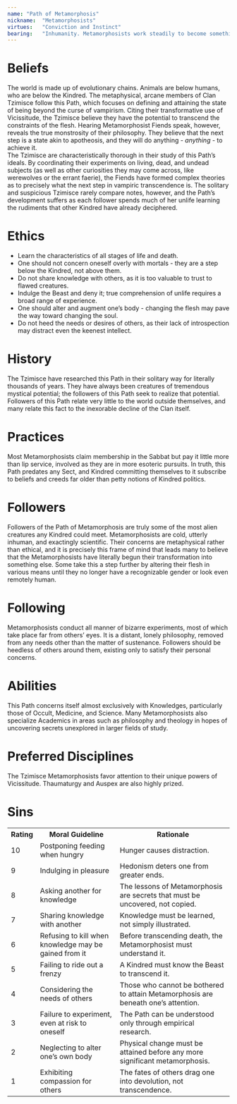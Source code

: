 ```yaml
---
name: "Path of Metamorphosis"
nickname:  "Metamorphosists"
virtues:   "Conviction and Instinct"
bearing:   "Inhumanity. Metamorphosists work steadily to become something other than human. Bearing modifiers apply to Intimidation, as well as any Manipulation rolls that can be positively affected by frightening the target."
---
```


# Beliefs
The world is made up of evolutionary chains. Animals are below humans, who are below the Kindred. The metaphysical, arcane members of Clan Tzimisce follow this Path, which focuses on defining and attaining the state of being beyond the curse of vampirism. Citing their transformative use of Vicissitude, the Tzimisce believe they have the potential to transcend the constraints of the flesh. Hearing Metamorphosist Fiends speak, however, reveals the true monstrosity of their philosophy. They believe that the next step is a state akin to apotheosis, and they will do anything - <i>anything</i> - to achieve it.<br>The Tzimisce are characteristically thorough in their study of this Path’s ideals. By coordinating their experiments on living, dead, and undead subjects (as well as other curiosities they may come across, like werewolves or the errant faerie), the Fiends have formed complex theories as to precisely what the next step in vampiric transcendence is. The solitary and suspicious Tzimisce rarely compare notes, however, and the Path’s development suffers as each follower spends much of her unlife learning the rudiments that other Kindred have already deciphered.

# Ethics
<ul><li>Learn the characteristics of all stages of life and death.</li><li>One should not concern oneself overly with mortals - they are a step below the Kindred, not above them.</li><li>Do not share knowledge with others, as it is too valuable to trust to flawed creatures.</li><li>Indulge the Beast and deny it; true comprehension of unlife requires a broad range of experience.</li><li>One should alter and augment one’s body - changing the flesh may pave the way toward changing the soul.</li><li>Do not heed the needs or desires of others, as their lack of introspection may distract even the keenest intellect.</li></ul>

# History
The Tzimisce have researched this Path in their solitary way for literally thousands of years. They have always been creatures of tremendous mystical potential; the followers of this Path seek to realize that potential. Followers of this Path relate very little to the world outside themselves, and many relate this fact to the inexorable decline of the Clan itself.

# Practices
Most Metamorphosists claim membership in the Sabbat but pay it little more than lip service, involved as they are in more esoteric pursuits. In truth, this Path predates any Sect, and Kindred committing themselves to it subscribe to beliefs and creeds far older than petty notions of Kindred politics.

# Followers
Followers of the Path of Metamorphosis are truly some of the most alien creatures any Kindred could meet. Metamorphosists are cold, utterly inhuman, and exactingly scientific. Their concerns are metaphysical rather than ethical, and it is precisely this frame of mind that leads many to believe that the Metamorphosists have literally begun their transformation into something else. Some take this a step further by altering their flesh in various means until they no longer have a recognizable gender or look even remotely human.

# Following
Metamorphosists conduct all manner of bizarre experiments, most of which take place far from others’ eyes. It is a distant, lonely philosophy, removed from any needs other than the matter of sustenance. Followers should be heedless of others around them, existing only to satisfy their personal concerns.

# Abilities
This Path concerns itself almost exclusively with Knowledges, particularly those of Occult, Medicine, and Science. Many Metamorphosists also specialize Academics in areas such as philosophy and theology in hopes of uncovering secrets unexplored in larger fields of study.

# Preferred Disciplines
The Tzimisce Metamorphosists favor attention to their unique powers of Vicissitude. Thaumaturgy and Auspex are also highly prized.

# Sins
<table><tr><th>Rating</th><th>Moral Guideline</th><th>Rationale</th></tr><tr><td>10</td><td>Postponing feeding when hungry</td><td>Hunger causes distraction.</td></tr><tr><td>9</td><td>Indulging in pleasure</td><td>Hedonism deters one from greater ends.</td></tr><tr><td>8</td><td>Asking another for knowledge</td><td>The lessons of Metamorphosis are secrets that must be uncovered, not copied.</td></tr><tr><td>7</td><td>Sharing knowledge with another</td><td>Knowledge must be learned, not simply illustrated.</td></tr><tr><td>6</td><td>Refusing to kill when knowledge may be gained from it</td><td>Before transcending death, the Metamorphosist must understand it.</td></tr><tr><td>5</td><td>Failing to ride out a frenzy</td><td>A Kindred must know the Beast to transcend it.</td></tr><tr><td>4</td><td>Considering the needs of others</td><td>Those who cannot be bothered to attain Metamorphosis are beneath one’s attention.</td></tr><tr><td>3</td><td>Failure to experiment, even at risk to oneself</td><td>The Path can be understood only through empirical research.</td></tr><tr><td>2</td><td>Neglecting to alter one’s own body</td><td>Physical change must be attained before any more significant metamorphosis.</td></tr><tr><td>1</td><td>Exhibiting compassion for others</td><td>The fates of others drag one into devolution, not transcendence.</td></tr></table>
